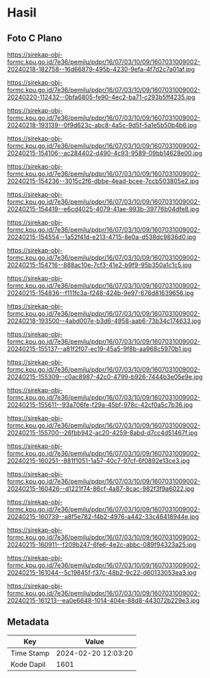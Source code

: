 # Hasil

## Foto C Plano

https://sirekap-obj-formc.kpu.go.id/7e36/pemilu/pdpr/16/07/03/10/09/1607031009002-20240218-182758--16d66879-495b-4230-9efa-4f7d2c7a01af.jpg

https://sirekap-obj-formc.kpu.go.id/7e36/pemilu/pdpr/16/07/03/10/09/1607031009002-20240220-112432--0bfa6805-fe90-4ec2-ba71-c293b5ff4235.jpg

https://sirekap-obj-formc.kpu.go.id/7e36/pemilu/pdpr/16/07/03/10/09/1607031009002-20240218-193139--0f9d623c-abc8-4a5c-9d5f-5a1e5b50b4b6.jpg

https://sirekap-obj-formc.kpu.go.id/7e36/pemilu/pdpr/16/07/03/10/09/1607031009002-20240215-154106--ac284402-d490-4c93-9589-09bb14628e00.jpg

https://sirekap-obj-formc.kpu.go.id/7e36/pemilu/pdpr/16/07/03/10/09/1607031009002-20240215-154236--3015c2f6-dbbe-4ead-bcee-7ccb503805e2.jpg

https://sirekap-obj-formc.kpu.go.id/7e36/pemilu/pdpr/16/07/03/10/09/1607031009002-20240215-154419--e6cd4025-4079-41ae-993b-39776b04dfe8.jpg

https://sirekap-obj-formc.kpu.go.id/7e36/pemilu/pdpr/16/07/03/10/09/1607031009002-20240215-154554--1a52f41d-e213-4715-8e0a-d538dc9836d0.jpg

https://sirekap-obj-formc.kpu.go.id/7e36/pemilu/pdpr/16/07/03/10/09/1607031009002-20240215-154716--888ac10e-7cf3-41e2-b9f9-95b350a1c1c5.jpg

https://sirekap-obj-formc.kpu.go.id/7e36/pemilu/pdpr/16/07/03/10/09/1607031009002-20240215-154836--f111fc3a-f248-424b-9e97-676d81639656.jpg

https://sirekap-obj-formc.kpu.go.id/7e36/pemilu/pdpr/16/07/03/10/09/1607031009002-20240218-193500--4abd007e-b3d6-4958-aab6-73b34c174633.jpg

https://sirekap-obj-formc.kpu.go.id/7e36/pemilu/pdpr/16/07/03/10/09/1607031009002-20240215-155137--a81f2f07-ec19-45a5-9f8b-aa968c5970b1.jpg

https://sirekap-obj-formc.kpu.go.id/7e36/pemilu/pdpr/16/07/03/10/09/1607031009002-20240215-155309--c0ac8987-42c0-4799-b926-7444b3e05e9e.jpg

https://sirekap-obj-formc.kpu.go.id/7e36/pemilu/pdpr/16/07/03/10/09/1607031009002-20240215-155611--93a706fe-f29a-45bf-978c-42cf0a5c7b36.jpg

https://sirekap-obj-formc.kpu.go.id/7e36/pemilu/pdpr/16/07/03/10/09/1607031009002-20240215-155700--26fbb942-ac20-4259-8abd-d7cc4d51467f.jpg

https://sirekap-obj-formc.kpu.go.id/7e36/pemilu/pdpr/16/07/03/10/09/1607031009002-20240215-160251--881f1051-1a57-40c7-97cf-6f0892e13ce3.jpg

https://sirekap-obj-formc.kpu.go.id/7e36/pemilu/pdpr/16/07/03/10/09/1607031009002-20240215-160426--d1221f74-86cf-4a87-8cac-982f3f9a6022.jpg

https://sirekap-obj-formc.kpu.go.id/7e36/pemilu/pdpr/16/07/03/10/09/1607031009002-20240215-160739--a8f5e782-f4b2-4976-a442-33c46418944e.jpg

https://sirekap-obj-formc.kpu.go.id/7e36/pemilu/pdpr/16/07/03/10/09/1607031009002-20240215-160911--f209b247-6fe6-4e2c-abbc-089f94323a25.jpg

https://sirekap-obj-formc.kpu.go.id/7e36/pemilu/pdpr/16/07/03/10/09/1607031009002-20240215-161044--5c19845f-f37c-48b2-9c22-d60133053ea3.jpg

https://sirekap-obj-formc.kpu.go.id/7e36/pemilu/pdpr/16/07/03/10/09/1607031009002-20240215-161213--ea0e6648-1014-404e-88d8-443072b229e3.jpg


## Metadata

| Key        | Value               |
| ---------- | ------------------- |
| Time Stamp | 2024-02-20 12:03:20 |
| Kode Dapil | 1601                |



